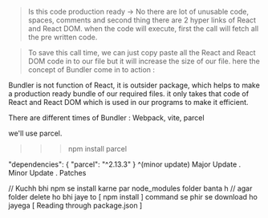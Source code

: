 > Is this code production ready -> No
> there are lot of unusable code, spaces, comments 
and second thing there are 2 hyper links of React and React DOM.
when the code will execute, first the call will fetch all the pre written code.

> To save this call time, we can just copy paste all the React and React DOM code in to our file but it will increase the size of our file.
 here the concept of Bundler come in to action :

Bundler is not function of React, it is outsider package, which helps to make a production ready bundle of our required files. it only takes that code  of React and React DOM which is used in our programs to make it efficient.

There are different times of Bundler : Webpack, vite, parcel

we'll use parcel.

>>> npm install parcel

"dependencies": {
    "parcel": "^2.13.3"
  }             ^(minor update) Major Update . Minor Update . Patches


// Kuchh bhi npm se install karne par node_modules folder banta h
// agar folder delete ho bhi jaye to [ npm install ] command se phir se download ho jayega [ Reading through package.json ]
